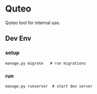 # Quteo

Quteo tool for internal use.

## Dev Env

### setup

```shell
manage.py migrate   # run migrations
```

### run

```shell
manage.py runserver  # start dev server
```
